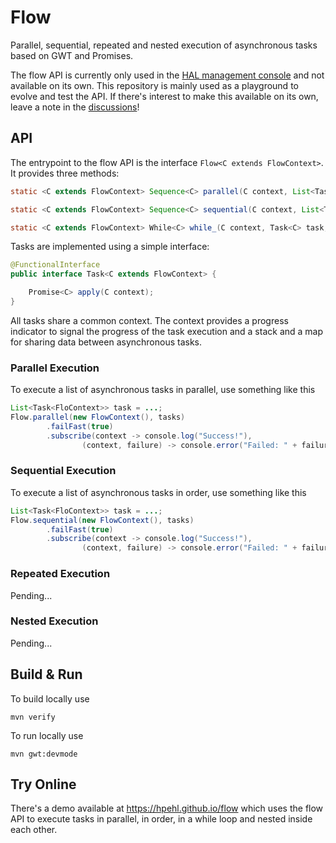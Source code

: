 # Flow 

Parallel, sequential, repeated and nested execution of asynchronous tasks based on GWT and Promises. 

The flow API is currently only used in the [HAL management console](https://hal.github.io) and not available on its own. This repository is mainly used as a playground to evolve and test the API. If there's interest to make this available on its own, leave a note in the [discussions](https://github.com/hpehl/flow/discussions)!  

## API 

The entrypoint to the flow API is the interface `Flow<C extends FlowContext>`. It provides three methods:

```java
static <C extends FlowContext> Sequence<C> parallel(C context, List<Task<C>> tasks)

static <C extends FlowContext> Sequence<C> sequential(C context, List<Task<C>> tasks)

static <C extends FlowContext> While<C> while_(C context, Task<C> task, Predicate<C> until)
```

Tasks are implemented using a simple interface: 

```java
@FunctionalInterface
public interface Task<C extends FlowContext> {

    Promise<C> apply(C context);
}
```

All tasks share a common context. The context provides a progress indicator to signal the progress of the task execution and a stack and a map for sharing data between asynchronous tasks.

### Parallel Execution

To execute a list of asynchronous tasks in parallel, use something like this 

```java
List<Task<FloContext>> task = ...;
Flow.parallel(new FlowContext(), tasks)
        .failFast(true)
        .subscribe(context -> console.log("Success!"),
                (context, failure) -> console.error("Failed: " + failure));
```

### Sequential Execution

To execute a list of asynchronous tasks in order, use something like this

```java
List<Task<FloContext>> task = ...;
Flow.sequential(new FlowContext(), tasks)
        .failFast(true)
        .subscribe(context -> console.log("Success!"),
                (context, failure) -> console.error("Failed: " + failure));
```

### Repeated Execution

Pending...

### Nested Execution

Pending...

## Build & Run

To build locally use

```shell
mvn verify
```

To run locally use

```shell
mvn gwt:devmode
```

## Try Online

There's a demo available at https://hpehl.github.io/flow which uses the flow API to execute tasks in parallel, in order, in a while loop and nested inside each other. 
